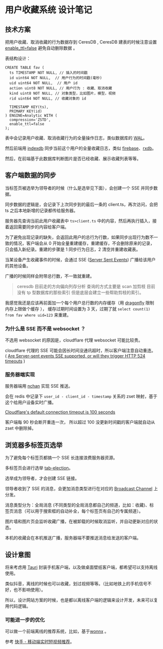 # 用户收藏系统 设计笔记

## 技术方案

把用户收藏、取消收藏的行为数据存到 CeresDB , CeresDB 建表的时候注意设置 [enable_ttl=false](https://docs.ceresdb.io/cn/sql/engine_options.html) 避免自动删除数据 。

表结构设计：

```
CREATE TABLE fav (
  ts TIMESTAMP NOT NULL, // 插入的时间戳
  id uint64 NOT NULL,  // 用户行为的时间戳(毫秒)
  uid uint64 NOT NULL,  // 用户 id
  action uint8 NOT NULL, // 用户行为 : 收藏、取消收藏
  kind uint8 NOT NULL, // 对象类型，比如图片，模型，视频
  rid uint64 NOT NULL, // 收藏对象的 id
  
  TIMESTAMP KEY(ts),
  PRIMARY KEY(id)
) ENGINE=Analytic WITH (
  compression='ZSTD',
  enable_ttl=false
);
```

表中会记录用户收藏、取消收藏行为的全量操作日志，类似数据库的 [WAL](https://www.taosdata.com/engineering/6062.html)。

然后前端用 [indexdb](https://www.ruanyifeng.com/blog/2018/07/indexeddb.html) 同步当前这个用户的全量收藏日志，类似 [firebase](https://firebase.google.com/products/realtime-database?hl=zh-cn)、[rxdb](https://rxdb.info)。

然后，在前端基于此数据库判断图片是否已经收藏、展示收藏列表等等。

## 客户端数据的同步

当标签页被选举为领导者的时候（什么是选举见下面），会创建一个 SSE 并同步数据。

同步数据的逻辑是，会记录下上次同步到的最后一条的 client.ts，再次访问，会把 ts 之后本地新增的记录都传给服务器。

服务器先查询当前此用户收藏表中 `ts>client.ts` 中的内容，然后再执行插入，接着返回需要同步的内容给客户端。

为了避免出现记录的缺失，会返回此用户的总行为行数，如果同步出现行为数不一致的情况，客户端会从 0 开始全量重建缓存，重建缓存，不会删除原来的记录，只会插入新纪录。重建的步骤是 1 同步行为日志，2 清空并重建收藏表。

当某设备产生收藏事件的时候，会通过 SSE ([Server Sent Events](https://caniuse.com/eventsource)) 广播给该用户的其他设备。

广播的时候同样会附带总行数，不一致就重建。

> ceresdb 目前走的方向偏向列存分析 查询的方式主要是 scan 加剪枝 目前没有 tp 型数据库的那些索引 但是底层会建立一些帮助剪枝的索引。

我感觉我还是应该再前面加一个每个用户总行数的内存缓存（用 [dragonfly](https://github.com/dragonflydb/dragonfly) 限制内存上限做个缓存 ）， 缓存过期时间设置为 3 天，过期了就 `select count(1) from fav where uid=123` 来重建。

### 为什么是 SSE 而不是 websocket ？

不选用 websocket 的原因是，cloudflare 代理 websocket 可能比较贵。

cloudflare 代理的 SSE 可能会因长时间没通讯超时，所以客户端注意自动重连。 ( [Are Server-sent events SSE supported, or will they trigger HTTP 524 timeouts](https://community.cloudflare.com/t/are-server-sent-events-sse-supported-or-will-they-trigger-http-524-timeouts/499621/6) )

### 服务器端实现

服务器端用 [nchan](https://www.nginx.com/resources/wiki/modules/Nchan/) 实现 SSE 推送。

会在 redis 中记录下 `user_id - client_id - timestamp` 关系的 zset 映射，基于这个给用户设备实时广播。

[Cloudflare's default connection timeout is 100 seconds](https://support.nine.ch/articles/cloudflare-faqs)

客户端每 90 秒会断开重连一次， 所以超过 100 没更新时间戳的客户端就自动从 zset 中删除掉。

## 浏览器多标签页选举

为了避免每个标签页都搞一个 SSE 长连接浪费服务器资源。

多标签页会进行选举 [tab-election](https://github.com/dabblewriter/tab-election)。

选举成为领导者，才会创建 SSE 链接。

领导者收到了 SSE 的消息，会更加消息类型进行在对应的 [Broadcast Channel](https://developer.mozilla.org/zh-CN/docs/Web/API/Broadcast_Channel_API) 上分发。

消息类型分为：全局消息 (不同类型的全局消息都自己的频道，比如：收藏)、标签页消息（可以用于搜索框的自动补全，每个标签页有自己的专属频道）。

图片墙和图片页会监听收藏广播，在被卸载的时候取消监听，并自动更新对应的状态。

本机的收藏会在本机推送广播，服务器端不要推送消息给发送的客户端。

## 设计意图

将来考虑用 [Tauri](https://tauri.app) 封装手机客户端，以及做桌面壁纸客户端，都希望可以支持离线使用。

类似抖音，离线的时候也可以收藏，划过视频等等。（比如地铁上的手机信号不好，也不影响使用）。

所以，设计网站方案的时候，也是都以离线客户端的逻辑来设计开发，未来可以复用代码逻辑。

### 可能进一步的优化

可以做一个前端离线的推荐系统，比如，基于[wonnx](https://github.com/webonnx/wonnx) 。

参考 [快手 - 移动端实时短视频推荐](https://cloud.tencent.com/developer/article/2203171)。
